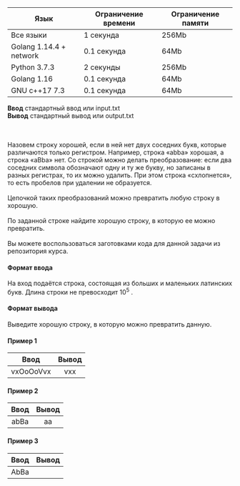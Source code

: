 | Язык                    	| Ограничение времени 	| Ограничение памяти 	|
|-------------------------	|---------------------	|--------------------	|
| Все языки               	| 1 секунда           	| 256Mb              	|
| Golang 1.14.4 + network 	| 0.1 секунда         	| 64Mb               	|
| Python 3.7.3            	| 2 секунды           	| 256Mb              	|
| Golang 1.16             	| 0.1 секунда         	| 64Mb               	|
| GNU c++17 7.3           	| 0.1 секунда         	| 64Mb               	|
 
 **Ввод**  	 стандартный ввод или input.txt   	                                                
 **Вывод**	 стандартный вывод или output.txt 	                                                

\
\
Назовем строку хорошей, если в ней нет двух соседних букв, которые различаются только регистром. Например, строка «abba» хорошая, а строка «aBba» нет.
Со строкой можно делать преобразование: если два соседних символа обозначают одну и ту же букву, но записаны в разных регистрах, то их можно удалить. При этом строка «схлопнется», то есть пробелов при удалении не образуется.
\
\
Цепочкой таких преобразований можно превратить любую строку в хорошую.
\
\
По заданной строке найдите хорошую строку, в которую ее можно превратить.
\
\
Вы можете воспользоваться заготовками кода для данной задачи из репозитория курса.

#### Формат ввода ####
На вход подаётся строка, состоящая из больших и маленьких латинских букв. Длина строки не превосходит $10^5$
.
#### Формат вывода ####
Выведите хорошую строку, в которую можно превратить данную.

#### Пример 1 ####
|   Ввод   	| Вывод 	|
|:--------:	|:-----:	|
| vxOoOoVvx  	|  vxx  	|

#### Пример 2 ####
|   Ввод   	| Вывод 	|
|:--------:	|:-----:	|
| abBa |  aa     	|

#### Пример 3 ####
|          Ввод          	|    Вывод   	|
|:----------------------:	|:----------:	|
| AbBa 	|  	|
